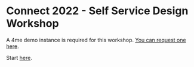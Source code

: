 # Connect 2022 - Self Service Design Workshop

A 4me demo instance is required for this workshop. [You can request one here](https://www.4me.com/training-instance/).

Start [here](connect-2022/1-bootstrap.md).

